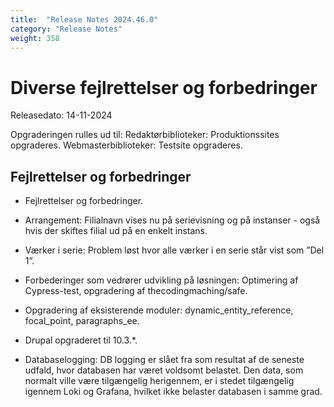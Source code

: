 ```yaml
---
title:  "Release Notes 2024.46.0"
category: "Release Notes"
weight: 358
---  
```

# Diverse fejlrettelser og forbedringer

Releasedato: 14-11-2024

Opgraderingen rulles ud til: 
Redaktørbiblioteker: Produktionssites opgraderes. 
Webmasterbiblioteker: Testsite opgraderes. 

## Fejlrettelser og forbedringer

- Fejlrettelser og forbedringer.

- Arrangement: Filialnavn vises nu på serievisning og på instanser - også hvis der skiftes filial ud på en enkelt instans.

- Værker i serie: Problem løst hvor alle værker i en serie står vist som ”Del 1”.

- Forbederinger som vedrører udvikling på løsningen: Optimering af Cypress-test, opgradering af thecodingmaching/safe. 

- Opgradering af eksisterende moduler: dynamic_entity_reference, focal_point, paragraphs_ee.

- Drupal opgraderet til 10.3.*.

- Databaselogging: DB logging er slået fra som resultat af de seneste udfald, hvor databasen har været voldsomt belastet. Den data, som normalt ville være tilgængelig herigennem, er i stedet tilgængelig igennem Loki og Grafana, hvilket ikke belaster databasen i samme grad.


